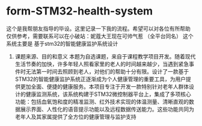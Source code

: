 # form-STM32-health-system
这个是我帮朋友指导的毕设。这里记录一下我的流程。希望可以对各位有所帮助
仅供参考，需要联系可以在小破站：妮蔻大王现在可帅气惹 （全平台同名）
这个系统主要是      基于stm32的智能健康监护系统设计
1.	课题来源、目的和意义
本题为自选课题，来自于课程教学项目开发。随着现代生活节奏的加快，许多年轻人照看家里的老人的时间越来越少，当遇到紧急事件时无法第一时间去照顾到老人，对他们的帮助十分有限。设计了一款基于STM32的智能健康监护系统正逐渐成为个人健康管理的重要工具，为用户提供更加全面、便捷的健康服务。本项目专注于开发一款特别针对老年人群体设计的健康监测系统，该系统构建于STM32微控制器平台上，集成了多项核心功能：包括血氧饱和度的精准监测、红外技术实现的体温测量、清晰直观的数据展示界面、人性化的语音提示功能以及远程数据传送能力。这些功能共同为老年人及其家属提供了全方位的健康管理与监护支持
